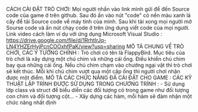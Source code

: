 CÁCH CÀI ĐẶT TRÒ CHƠI: Mọi người nhấn vào link mình gửi để đến Source code của game ở trên github. Sau đó ấn vào nút "code" có nền màu xanh lá cây để tải Source code về máy tính của mình. Sau khi tải xong mọi người mở Sourse code và ấn nút chạy code ở trên ứng dụng viết code của mọi người. Link video cách làm ví dụ với ứng dụng Microsoft Visual Studio : https://drive.google.com/file/d/1RrhtlrJq-LN4YHZErHyjPcnCOOxhfPaK/view?usp=sharing
MÔ TẢ CHUNG VỀ TRÒ CHƠI, CÁC Ý TƯỞNG CHÍNH : Trò chơi có tên là FlappyBird. Mục tiêu của trò chơi là xây dựng một chú chim và những cái ống. Điều khiển chú chim bay qua những cái ống. Nếu chú chim chạm vào chướng ngại vật thì trò chơi sẽ kết thúc. Mỗi khi chú chim vượt qua một cặp ống thì người chơi nhận được một điểm.
MÔ TẢ CÁC CHỨC NĂNG ĐÃ CÀI ĐẶT CHO GAME : 
CÁC KỸ THUẬT LẬP TRÌNH ĐƯỢC SỬ DỤNG TRONG CHƯƠNG TRÌNH : - Sử dụng lớp class và struct để biểu diễn các đối tượng có trong game như đối tượng con chim và đối tượng cột...                                                                                                                                                                                                              - Xây dựng các hàm, mỗi hàm sẽ đảm nhận một chức năng nhất định 
